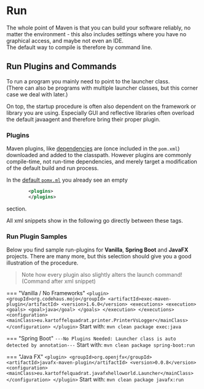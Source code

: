 # Run

The whole point of Maven is that you can build your software reliably, no matter the environment - this also includes settings where you have no graphical access, and maybe not even an IDE.  
The default way to compile is therefore by command line.

## Run Plugins and Commands

To run a program you mainly need to point to the launcher class.  
(There can also be programs with multiple launcher classes, but this corner case we deal with later.)

On top, the startup procedure is often also dependent on the framework or library you are using. Especially GUI and reflective libraries often overload the default javaagent and therefore bring their proper plugin.

### Plugins

Maven plugins, like [dependencies](dependencies/#the-classpath) are (once included in the ```pom.xml```) downloaded and added to the classpath. However plugins are commonly compile-time, not run-time dependencies, and merely target a modification of the default build and run process.

In the [default ```pomx.ml```](minimalpom/#template) you already see an empty  
```xml
        <plugins>
        </plugins>
```
section.

All xml snippets show in the following go directly between these tags.

### Run Plugin Samples

Below you find sample run-plugins for **Vanilla**, **Spring Boot** and **JavaFX** projects. There are many more, but this selection should give you a good illustration of the procedure.

> Note how every plugin also slightly alters the launch command! (Command after xml snippet)

=== "Vanilla / No Frameworks"
     ```
     <plugin>
                <groupId>org.codehaus.mojo</groupId>
                <artifactId>exec-maven-plugin</artifactId>
                <version>1.6.0</version>
                <executions>
                    <execution>
                        <goals>
                            <goal>java</goal>
                        </goals>
                    </execution>
                </executions>
                <configuration>
                    <mainClass>eu.kartoffelquadrat.printer.PrinterVsLogger</mainClass>
                </configuration>
     </plugin>
     ```
     Start with: ```mvn clean package exec:java```

=== "Spring Boot"
     ```
     ---No Plugins Needed: Launcher class is auto detected by annotation---
     ```
     Start with: ```mvn clean package spring-boot:run```

=== "Java FX"
     ```
     <plugin>
                <groupId>org.openjfx</groupId>
                <artifactId>javafx-maven-plugin</artifactId>
                <version>0.0.8</version>
                <configuration>
                    <mainClass>eu.kartoffelquadrat.javafxhelloworld.Launcher</mainClass>
                </configuration>
     </plugin>
     ```
     Start with: ```mvn clean package javafx:run```